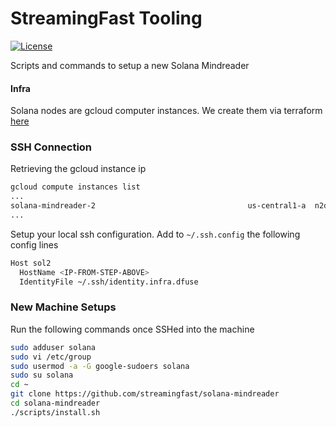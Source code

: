 # StreamingFast Tooling
[![License](https://img.shields.io/badge/License-Apache%202.0-blue.svg)](https://opensource.org/licenses/Apache-2.0)


Scripts and commands to setup a new Solana Mindreader

#### Infra 

Solana nodes are gcloud computer instances. We create them via terraform [here](https://github.com/streamingfast/infra-priv/blob/master/dfuseio-global/solana-instances.tf)

### SSH Connection

Retrieving the gcloud instance ip
```bash
gcloud compute instances list
...
solana-mindreader-2                                  us-central1-a  n2d-standard-64                10.0.1.30    34.123.85.44     RUNNING
...
```

Setup your local ssh configuration. Add to `~/.ssh.config` the following config lines
```bash
Host sol2
  HostName <IP-FROM-STEP-ABOVE>
  IdentityFile ~/.ssh/identity.infra.dfuse
```

### New Machine Setups

Run the following commands once SSHed into the machine
```bash
sudo adduser solana
sudo vi /etc/group
sudo usermod -a -G google-sudoers solana
sudo su solana
cd ~
git clone https://github.com/streamingfast/solana-mindreader
cd solana-mindreader
./scripts/install.sh

```



